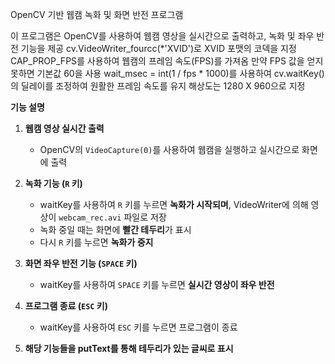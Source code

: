 OpenCV 기반 웹캠 녹화 및 화면 반전 프로그램

이 프로그램은 OpenCV를 사용하여 웹캠 영상을 실시간으로 출력하고, 녹화 및 좌우 반전 기능을 제공
cv.VideoWriter_fourcc(*'XVID')로 XVID 포맷의 코덱을 지정
CAP_PROP_FPS를 사용하여 웹캠의 프레임 속도(FPS)를 가져옴
만약 FPS 값을 얻지 못하면 기본값 60을 사용
wait_msec = int(1 / fps * 1000)를 사용하여 cv.waitKey()의 딜레이를 조정하여 원활한 프레임 속도를 유지
해상도는 1280 X 960으로 지정

**기능 설명**
1. **웹캠 영상 실시간 출력**
   - OpenCV의 `VideoCapture(0)`를 사용하여 웹캠을 실행하고 실시간으로 화면에 출력

2. **녹화 기능 (`R` 키)**
   - waitKey를 사용하여 `R` 키를 누르면 **녹화가 시작되며**, VideoWriter에 의해 영상이 `webcam_rec.avi` 파일로 저장
   - 녹화 중일 때는 화면에 **빨간 테두리**가 표시
   - 다시 `R` 키를 누르면 **녹화가 중지**

3. **화면 좌우 반전 기능 (`SPACE` 키)**
   - waitKey를 사용하여 `SPACE` 키를 누르면 **실시간 영상이 좌우 반전**

4. **프로그램 종료 (`ESC` 키)**
   - waitKey를 사용하여 `ESC` 키를 누르면 프로그램이 종료

5. **해당 기능들을 putText를 통해 테두리가 있는 글씨로 표시**

